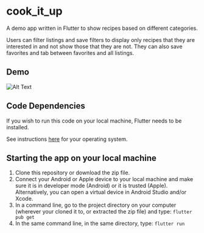 # cook_it_up

A demo app written in Flutter to show recipes based on different categories.

Users can filter listings and save filters to display only recipes that they are interested in and not show those that they are not. They can also save favorites and tab between favorites and all listings.

## Demo

![Alt Text](https://firebasestorage.googleapis.com/v0/b/bounti-dev-34f18.appspot.com/o/github_and_other_demos%2Fmealsdemooptimized.gif?alt=media&token=95a522bd-41cc-4ec2-8964-598d7dc32bc3)

## Code Dependencies

If you wish to run this code on your local machine, Flutter needs to be installed.

See instructions [here](https://flutter.dev/docs/get-started/install) for your operating system.

## Starting the app on your local machine

1. Clone this repository or download the zip file.
2. Connect your Android or Apple device to your local machine and make sure it is in developer mode (Android) or it is trusted (Apple). Alternatively, you can open a virtual device in Android Studio and/or Xcode.
3. In a command line, go to the project directory on your computer (wherever your cloned it to, or extracted the zip file) and type:
`flutter pub get`
4. In the same command line, in the same directory, type:
`flutter run`
